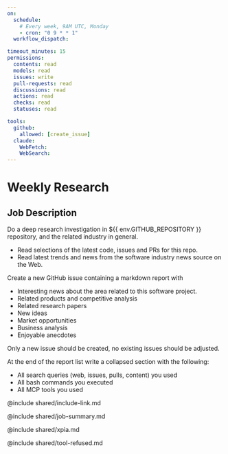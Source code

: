 ```yaml
---
on:
  schedule:
    # Every week, 9AM UTC, Monday
    - cron: "0 9 * * 1"
  workflow_dispatch:

timeout_minutes: 15
permissions:
  contents: read
  models: read
  issues: write
  pull-requests: read
  discussions: read
  actions: read
  checks: read
  statuses: read

tools:
  github:
    allowed: [create_issue]
  claude:
    WebFetch:
    WebSearch:
---
```


# Weekly Research

## Job Description

Do a deep research investigation in ${{ env.GITHUB_REPOSITORY }} repository, and the related industry in general.

- Read selections of the latest code, issues and PRs for this repo.
- Read latest trends and news from the software industry news source on the Web.

Create a new GitHub issue containing a markdown report with

- Interesting news about the area related to this software project.
- Related products and competitive analysis
- Related research papers
- New ideas
- Market opportunities
- Business analysis
- Enjoyable anecdotes

Only a new issue should be created, no existing issues should be adjusted.

At the end of the report list write a collapsed section with the following:
- All search queries (web, issues, pulls, content) you used
- All bash commands you executed
- All MCP tools you used

@include shared/include-link.md

@include shared/job-summary.md

@include shared/xpia.md

@include shared/tool-refused.md

<!-- include shared/gh-read-tools.md -->